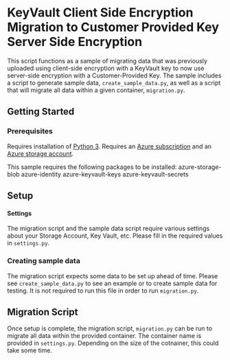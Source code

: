 # KeyVault Client Side Encryption Migration to Customer Provided Key Server Side Encryption

This script functions as a sample of migrating data that was previously uploaded using client-side encryption with a KeyVault key to now use server-side encryption with a Customer-Provided Key. The sample includes a script to generate sample data, `create_sample_data.py`, as well as a script that will migrate all data within a given container, `migration.py`.

## Getting Started
### Prerequisites
Requires installation of [Python 3](https://www.python.org/downloads/). Requires an [Azure subscription](https://azure.microsoft.com/en-us/free/) and an [Azure storage account](https://docs.microsoft.com/en-us/azure/storage/common/storage-account-create?tabs=azure-portal).

This sample requires the following packages to be installed:
azure-storage-blob
azure-identity
azure-keyvault-keys
azure-keyvault-secrets

## Setup
#### Settings
The migration script and the sample data script require various settings about your Storage Account, Key Vault, etc. Please fill in the required values in `settings.py`.

### Creating sample data
The migration script expects some data to be set up ahead of time. Please see `create_sample_data.py` to see an example or to create sample data for testing. It is not required to run this file in order to run `migration.py`.

## Migration Script
Once setup is complete, the migration script, `migration.py` can be run to migrate all data within the provided container. The container name is provided in `settings.py`. Depending on the size of the cotnainer, this could take some time.